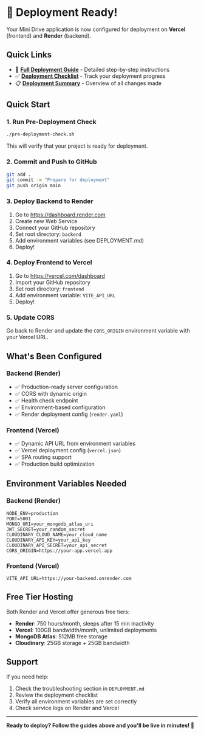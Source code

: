 # 🚀 Deployment Ready!

Your Mini Drive application is now configured for deployment on **Vercel** (frontend) and **Render** (backend).

## Quick Links

- 📖 **[Full Deployment Guide](DEPLOYMENT.md)** - Detailed step-by-step instructions
- ✅ **[Deployment Checklist](DEPLOYMENT_CHECKLIST.md)** - Track your deployment progress
- 📋 **[Deployment Summary](DEPLOYMENT_SUMMARY.md)** - Overview of all changes made

## Quick Start

### 1. Run Pre-Deployment Check

```bash
./pre-deployment-check.sh
```

This will verify that your project is ready for deployment.

### 2. Commit and Push to GitHub

```bash
git add .
git commit -m "Prepare for deployment"
git push origin main
```

### 3. Deploy Backend to Render

1. Go to https://dashboard.render.com
2. Create new Web Service
3. Connect your GitHub repository
4. Set root directory: `backend`
5. Add environment variables (see DEPLOYMENT.md)
6. Deploy!

### 4. Deploy Frontend to Vercel

1. Go to https://vercel.com/dashboard
2. Import your GitHub repository
3. Set root directory: `frontend`
4. Add environment variable: `VITE_API_URL`
5. Deploy!

### 5. Update CORS

Go back to Render and update the `CORS_ORIGIN` environment variable with your Vercel URL.

## What's Been Configured

### Backend (Render)
- ✅ Production-ready server configuration
- ✅ CORS with dynamic origin
- ✅ Health check endpoint
- ✅ Environment-based configuration
- ✅ Render deployment config (`render.yaml`)

### Frontend (Vercel)
- ✅ Dynamic API URL from environment variables
- ✅ Vercel deployment config (`vercel.json`)
- ✅ SPA routing support
- ✅ Production build optimization

## Environment Variables Needed

### Backend (Render)
```env
NODE_ENV=production
PORT=5001
MONGO_URI=your_mongodb_atlas_uri
JWT_SECRET=your_random_secret
CLOUDINARY_CLOUD_NAME=your_cloud_name
CLOUDINARY_API_KEY=your_api_key
CLOUDINARY_API_SECRET=your_api_secret
CORS_ORIGIN=https://your-app.vercel.app
```

### Frontend (Vercel)
```env
VITE_API_URL=https://your-backend.onrender.com
```

## Free Tier Hosting

Both Render and Vercel offer generous free tiers:

- **Render**: 750 hours/month, sleeps after 15 min inactivity
- **Vercel**: 100GB bandwidth/month, unlimited deployments
- **MongoDB Atlas**: 512MB free storage
- **Cloudinary**: 25GB storage + 25GB bandwidth

## Support

If you need help:

1. Check the troubleshooting section in `DEPLOYMENT.md`
2. Review the deployment checklist
3. Verify all environment variables are set correctly
4. Check service logs on Render and Vercel

---

**Ready to deploy? Follow the guides above and you'll be live in minutes! 🎉**
